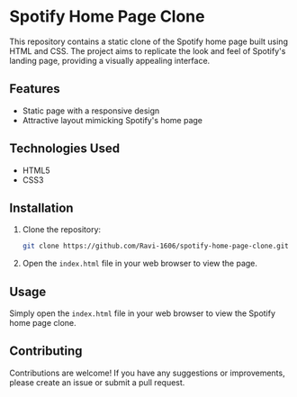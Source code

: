 # Spotify Home Page Clone

This repository contains a static clone of the Spotify home page built using HTML and CSS. The project aims to replicate the look and feel of Spotify's landing page, providing a visually appealing interface.

## Features

- Static page with a responsive design
- Attractive layout mimicking Spotify's home page

## Technologies Used

- HTML5
- CSS3

## Installation

1. Clone the repository:
    ```bash
    git clone https://github.com/Ravi-1606/spotify-home-page-clone.git
    ```

2. Open the `index.html` file in your web browser to view the page.

## Usage

Simply open the `index.html` file in your web browser to view the Spotify home page clone.

## Contributing

Contributions are welcome! If you have any suggestions or improvements, please create an issue or submit a pull request.
